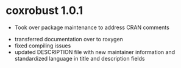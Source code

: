 # coxrobust 1.0.1
* Took over package maintenance to address CRAN comments
+ transferred documentation over to roxygen
+ fixed compiling issues
+ updated DESCRIPTION file with new maintainer information and standardized language in title and description fields
